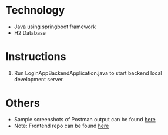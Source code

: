 # Technology
- Java using springboot framework
- H2 Database

# Instructions
1. Run LoginAppBackendApplication.java to start backend local development server.

# Others
- Sample screenshots of Postman output can be found [here](https://docs.google.com/document/d/1z1qUAIdx-K-hF_ca46RvLPR6EABOWHxqwiirBmsE6RQ/edit?usp=sharing)
- Note: Frontend repo can be found [here](https://github.com/Ustiel/login-app-fe)
